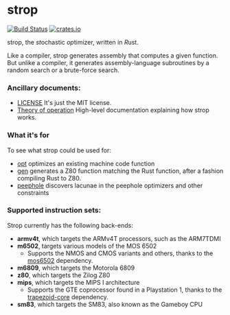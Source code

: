 # strop
[![Build Status](https://github.com/omarandlorraine/strop/actions/workflows/tier1.yml/badge.svg?branch=master)](https://github.com/omarandlorraine/strop/actions?workflow=Checks)
[![crates.io](https://img.shields.io/crates/v/strop)](https://crates.io/crates/strop)

strop, the *st*ochastic *op*timizer, written in *R*ust.

Like a compiler, strop generates assembly that computes a given function. But
unlike a compiler, it generates assembly-language subroutines by a random
search or a brute-force search.

### Ancillary documents:

 * [LICENSE](LICENSE.md) It's just the MIT license.
 * [Theory of operation](THEORY_OF_OPERATION.md) High-level documentation explaining how strop works.

### What it's for

To see what strop could be used for:

 * [opt](examples/opt.rs) optimizes an existing machine code function
 * [gen](examples/gen.rs) generates a Z80 function matching the Rust function, after a fashion compiling Rust to Z80.
 * [peephole](examples/peephole.rs) discovers lacunae in the peephole optimizers and other constraints

### Supported instruction sets:

Strop currently has the following back-ends:

 * **armv4t**, which targets the ARMv4T processors, such as the ARM7TDMI
 * **m6502**, targets various models of the MOS 6502
    * Supports the NMOS and CMOS variants and others, thanks to the
      [mos6502](https://github.com/mre/mos6502) dependency.
 * **m6809**, which targets the Motorola 6809
 * **z80**, which targets the Zilog Z80
 * **mips**, which targets the MIPS I architecture
    * Supports the GTE coprocessor found in a Playstation 1, thanks to the
      [trapezoid-core](https://github.com/Amjad50/Trapezoid) dependency.
 * **sm83**, which targets the SM83, also known as the Gameboy CPU
